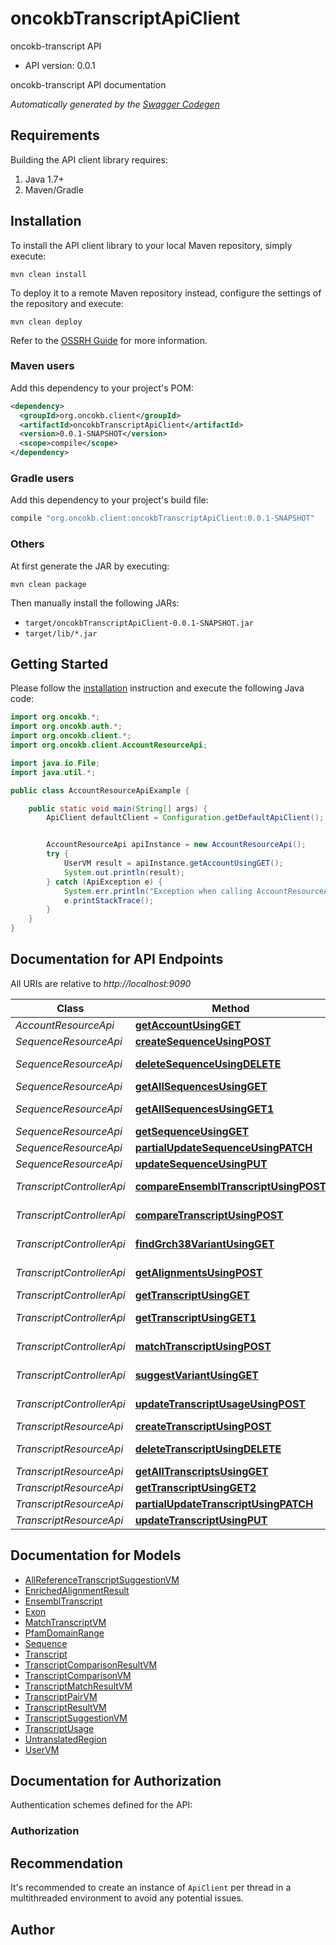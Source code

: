# oncokbTranscriptApiClient

oncokb-transcript API
- API version: 0.0.1

oncokb-transcript API documentation


*Automatically generated by the [Swagger Codegen](https://github.com/swagger-api/swagger-codegen)*


## Requirements

Building the API client library requires:
1. Java 1.7+
2. Maven/Gradle

## Installation

To install the API client library to your local Maven repository, simply execute:

```shell
mvn clean install
```

To deploy it to a remote Maven repository instead, configure the settings of the repository and execute:

```shell
mvn clean deploy
```

Refer to the [OSSRH Guide](http://central.sonatype.org/pages/ossrh-guide.html) for more information.

### Maven users

Add this dependency to your project's POM:

```xml
<dependency>
  <groupId>org.oncokb.client</groupId>
  <artifactId>oncokbTranscriptApiClient</artifactId>
  <version>0.0.1-SNAPSHOT</version>
  <scope>compile</scope>
</dependency>
```

### Gradle users

Add this dependency to your project's build file:

```groovy
compile "org.oncokb.client:oncokbTranscriptApiClient:0.0.1-SNAPSHOT"
```

### Others

At first generate the JAR by executing:

```shell
mvn clean package
```

Then manually install the following JARs:

* `target/oncokbTranscriptApiClient-0.0.1-SNAPSHOT.jar`
* `target/lib/*.jar`

## Getting Started

Please follow the [installation](#installation) instruction and execute the following Java code:

```java
import org.oncokb.*;
import org.oncokb.auth.*;
import org.oncokb.client.*;
import org.oncokb.client.AccountResourceApi;

import java.io.File;
import java.util.*;

public class AccountResourceApiExample {

    public static void main(String[] args) {
        ApiClient defaultClient = Configuration.getDefaultApiClient();


        AccountResourceApi apiInstance = new AccountResourceApi();
        try {
            UserVM result = apiInstance.getAccountUsingGET();
            System.out.println(result);
        } catch (ApiException e) {
            System.err.println("Exception when calling AccountResourceApi#getAccountUsingGET");
            e.printStackTrace();
        }
    }
}
```

## Documentation for API Endpoints

All URIs are relative to *http://localhost:9090*

Class | Method | HTTP request | Description
------------ | ------------- | ------------- | -------------
*AccountResourceApi* | [**getAccountUsingGET**](docs/AccountResourceApi.md#getAccountUsingGET) | **GET** /api/account | getAccount
*SequenceResourceApi* | [**createSequenceUsingPOST**](docs/SequenceResourceApi.md#createSequenceUsingPOST) | **POST** /api/sequences | createSequence
*SequenceResourceApi* | [**deleteSequenceUsingDELETE**](docs/SequenceResourceApi.md#deleteSequenceUsingDELETE) | **DELETE** /api/sequences/{id} | deleteSequence
*SequenceResourceApi* | [**getAllSequencesUsingGET**](docs/SequenceResourceApi.md#getAllSequencesUsingGET) | **GET** /api/sequences | getAllSequences
*SequenceResourceApi* | [**getAllSequencesUsingGET1**](docs/SequenceResourceApi.md#getAllSequencesUsingGET1) | **GET** /api/sequences-by-usage-source | getAllSequences
*SequenceResourceApi* | [**getSequenceUsingGET**](docs/SequenceResourceApi.md#getSequenceUsingGET) | **GET** /api/sequences/{id} | getSequence
*SequenceResourceApi* | [**partialUpdateSequenceUsingPATCH**](docs/SequenceResourceApi.md#partialUpdateSequenceUsingPATCH) | **PATCH** /api/sequences | partialUpdateSequence
*SequenceResourceApi* | [**updateSequenceUsingPUT**](docs/SequenceResourceApi.md#updateSequenceUsingPUT) | **PUT** /api/sequences | updateSequence
*TranscriptControllerApi* | [**compareEnsemblTranscriptUsingPOST**](docs/TranscriptControllerApi.md#compareEnsemblTranscriptUsingPOST) | **POST** /api/compare-ensembl-transcript | compareEnsemblTranscript
*TranscriptControllerApi* | [**compareTranscriptUsingPOST**](docs/TranscriptControllerApi.md#compareTranscriptUsingPOST) | **POST** /api/compare-transcript/{hugoSymbol} | compareTranscript
*TranscriptControllerApi* | [**findGrch38VariantUsingGET**](docs/TranscriptControllerApi.md#findGrch38VariantUsingGET) | **GET** /api/find-grch38-variant | findGrch38Variant
*TranscriptControllerApi* | [**getAlignmentsUsingPOST**](docs/TranscriptControllerApi.md#getAlignmentsUsingPOST) | **POST** /api/get-alignments/{hugoSymbol} | getAlignments
*TranscriptControllerApi* | [**getTranscriptUsingGET**](docs/TranscriptControllerApi.md#getTranscriptUsingGET) | **GET** /api/get-sequence | getTranscript
*TranscriptControllerApi* | [**getTranscriptUsingGET1**](docs/TranscriptControllerApi.md#getTranscriptUsingGET1) | **GET** /api/get-transcript/{hugoSymbol} | getTranscript
*TranscriptControllerApi* | [**matchTranscriptUsingPOST**](docs/TranscriptControllerApi.md#matchTranscriptUsingPOST) | **POST** /api/match-transcript/{hugoSymbol} | matchTranscript
*TranscriptControllerApi* | [**suggestVariantUsingGET**](docs/TranscriptControllerApi.md#suggestVariantUsingGET) | **GET** /api/suggest-variant/{hugoSymbol} | suggestVariant
*TranscriptControllerApi* | [**updateTranscriptUsageUsingPOST**](docs/TranscriptControllerApi.md#updateTranscriptUsageUsingPOST) | **POST** /api/update-transcript-usage-source | updateTranscriptUsage
*TranscriptResourceApi* | [**createTranscriptUsingPOST**](docs/TranscriptResourceApi.md#createTranscriptUsingPOST) | **POST** /api/transcripts | createTranscript
*TranscriptResourceApi* | [**deleteTranscriptUsingDELETE**](docs/TranscriptResourceApi.md#deleteTranscriptUsingDELETE) | **DELETE** /api/transcripts/{id} | deleteTranscript
*TranscriptResourceApi* | [**getAllTranscriptsUsingGET**](docs/TranscriptResourceApi.md#getAllTranscriptsUsingGET) | **GET** /api/transcripts | getAllTranscripts
*TranscriptResourceApi* | [**getTranscriptUsingGET2**](docs/TranscriptResourceApi.md#getTranscriptUsingGET2) | **GET** /api/transcripts/{id} | getTranscript
*TranscriptResourceApi* | [**partialUpdateTranscriptUsingPATCH**](docs/TranscriptResourceApi.md#partialUpdateTranscriptUsingPATCH) | **PATCH** /api/transcripts | partialUpdateTranscript
*TranscriptResourceApi* | [**updateTranscriptUsingPUT**](docs/TranscriptResourceApi.md#updateTranscriptUsingPUT) | **PUT** /api/transcripts | updateTranscript

## Documentation for Models

 - [AllReferenceTranscriptSuggestionVM](docs/AllReferenceTranscriptSuggestionVM.md)
 - [EnrichedAlignmentResult](docs/EnrichedAlignmentResult.md)
 - [EnsemblTranscript](docs/EnsemblTranscript.md)
 - [Exon](docs/Exon.md)
 - [MatchTranscriptVM](docs/MatchTranscriptVM.md)
 - [PfamDomainRange](docs/PfamDomainRange.md)
 - [Sequence](docs/Sequence.md)
 - [Transcript](docs/Transcript.md)
 - [TranscriptComparisonResultVM](docs/TranscriptComparisonResultVM.md)
 - [TranscriptComparisonVM](docs/TranscriptComparisonVM.md)
 - [TranscriptMatchResultVM](docs/TranscriptMatchResultVM.md)
 - [TranscriptPairVM](docs/TranscriptPairVM.md)
 - [TranscriptResultVM](docs/TranscriptResultVM.md)
 - [TranscriptSuggestionVM](docs/TranscriptSuggestionVM.md)
 - [TranscriptUsage](docs/TranscriptUsage.md)
 - [UntranslatedRegion](docs/UntranslatedRegion.md)
 - [UserVM](docs/UserVM.md)

## Documentation for Authorization

Authentication schemes defined for the API:
### Authorization



## Recommendation

It's recommended to create an instance of `ApiClient` per thread in a multithreaded environment to avoid any potential issues.

## Author


